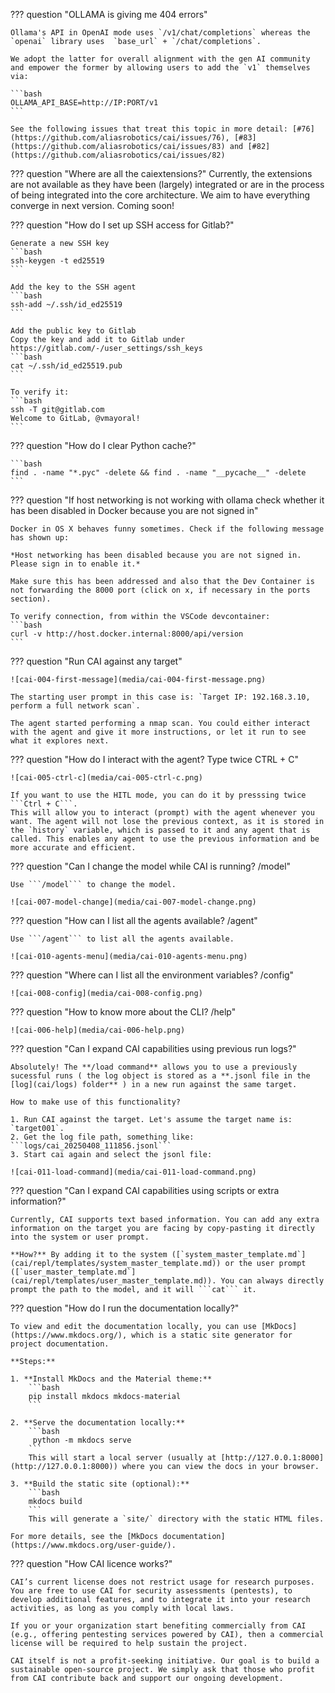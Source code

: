 ??? question "OLLAMA is giving me 404 errors"

    Ollama's API in OpenAI mode uses `/v1/chat/completions` whereas the `openai` library uses  `base_url` + `/chat/completions`.
    
    We adopt the latter for overall alignment with the gen AI community and empower the former by allowing users to add the `v1` themselves via:
    
    ```bash
    OLLAMA_API_BASE=http://IP:PORT/v1
    ```
    
    See the following issues that treat this topic in more detail: [#76](https://github.com/aliasrobotics/cai/issues/76), [#83](https://github.com/aliasrobotics/cai/issues/83) and [#82](https://github.com/aliasrobotics/cai/issues/82)


??? question "Where are all the caiextensions?"
    Currently, the extensions are not available as they have been (largely) integrated or are in the process of being integrated into the core architecture. We aim to have everything converge in next version. Coming soon!

??? question "How do I set up SSH access for Gitlab?"

    Generate a new SSH key
    ```bash
    ssh-keygen -t ed25519
    ```
    
    Add the key to the SSH agent
    ```bash
    ssh-add ~/.ssh/id_ed25519
    ```
    
    Add the public key to Gitlab
    Copy the key and add it to Gitlab under https://gitlab.com/-/user_settings/ssh_keys
    ```bash
    cat ~/.ssh/id_ed25519.pub
    ```
    
    To verify it:
    ```bash
    ssh -T git@gitlab.com
    Welcome to GitLab, @vmayoral!
    ```

??? question "How do I clear Python cache?"

    ```bash
    find . -name "*.pyc" -delete && find . -name "__pycache__" -delete
    ```

??? question "If host networking is not working with ollama check whether it has been disabled in Docker because you are not signed in"

    Docker in OS X behaves funny sometimes. Check if the following message has shown up:
    
    *Host networking has been disabled because you are not signed in. Please sign in to enable it.*
    
    Make sure this has been addressed and also that the Dev Container is not forwarding the 8000 port (click on x, if necessary in the ports section).
    
    To verify connection, from within the VSCode devcontainer:
    ```bash
    curl -v http://host.docker.internal:8000/api/version
    ```

??? question "Run CAI against any target"

    ![cai-004-first-message](media/cai-004-first-message.png)
    
    The starting user prompt in this case is: `Target IP: 192.168.3.10, perform a full network scan`.
    
    The agent started performing a nmap scan. You could either interact with the agent and give it more instructions, or let it run to see what it explores next.

??? question "How do I interact with the agent? Type twice CTRL + C"

    ![cai-005-ctrl-c](media/cai-005-ctrl-c.png)
    
    If you want to use the HITL mode, you can do it by presssing twice ```Ctrl + C```.
    This will allow you to interact (prompt) with the agent whenever you want. The agent will not lose the previous context, as it is stored in the `history` variable, which is passed to it and any agent that is called. This enables any agent to use the previous information and be more accurate and efficient.

??? question "Can I change the model while CAI is running? /model"

    Use ```/model``` to change the model.
    
    ![cai-007-model-change](media/cai-007-model-change.png)

??? question "How can I list all the agents available? /agent"

    Use ```/agent``` to list all the agents available.
    
    ![cai-010-agents-menu](media/cai-010-agents-menu.png)

??? question "Where can I list all the environment variables? /config"

    ![cai-008-config](media/cai-008-config.png)

??? question "How to know more about the CLI? /help"

    ![cai-006-help](media/cai-006-help.png)
    

??? question "Can I expand CAI capabilities using previous run logs?"

    Absolutely! The **/load command** allows you to use a previously sucessful runs ( the log object is stored as a **.jsonl file in the [log](cai/logs) folder** ) in a new run against the same target.
    
    How to make use of this functionality?
    
    1. Run CAI against the target. Let's assume the target name is: `target001`.
    2. Get the log file path, something like: ```logs/cai_20250408_111856.jsonl```
    3. Start cai again and select the jsonl file:
    
    ![cai-011-load-command](media/cai-011-load-command.png)

??? question "Can I expand CAI capabilities using scripts or extra information?"

    Currently, CAI supports text based information. You can add any extra information on the target you are facing by copy-pasting it directly into the system or user prompt.
    
    **How?** By adding it to the system ([`system_master_template.md`](cai/repl/templates/system_master_template.md)) or the user prompt ([`user_master_template.md`](cai/repl/templates/user_master_template.md)). You can always directly prompt the path to the model, and it will ```cat``` it.

??? question "How do I run the documentation locally?"

    To view and edit the documentation locally, you can use [MkDocs](https://www.mkdocs.org/), which is a static site generator for project documentation.
    
    **Steps:**
    
    1. **Install MkDocs and the Material theme:**
        ```bash
        pip install mkdocs mkdocs-material
        ```
    
    2. **Serve the documentation locally:**
        ```bash
         python -m mkdocs serve
        ```
        This will start a local server (usually at [http://127.0.0.1:8000](http://127.0.0.1:8000)) where you can view the docs in your browser.
    
    3. **Build the static site (optional):**
        ```bash
        mkdocs build
        ```
        This will generate a `site/` directory with the static HTML files.
    
    For more details, see the [MkDocs documentation](https://www.mkdocs.org/user-guide/).

??? question "How CAI licence works?"

    CAI’s current license does not restrict usage for research purposes. You are free to use CAI for security assessments (pentests), to develop additional features, and to integrate it into your research activities, as long as you comply with local laws.

    If you or your organization start benefiting commercially from CAI (e.g., offering pentesting services powered by CAI), then a commercial license will be required to help sustain the project.

    CAI itself is not a profit-seeking initiative. Our goal is to build a sustainable open-source project. We simply ask that those who profit from CAI contribute back and support our ongoing development.

